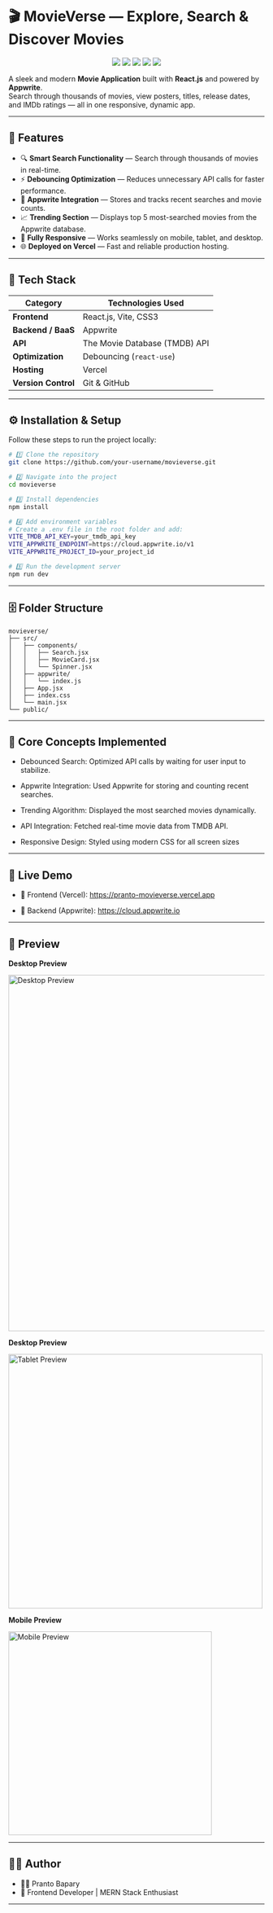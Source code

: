 # 🎬 MovieVerse — Explore, Search & Discover Movies

<p align="center">
  <img src="https://img.shields.io/badge/React-19.2-61DAFB?style=for-the-badge&logo=react&logoColor=white" />
  <img src="https://img.shields.io/badge/Appwrite-Backend-F02E65?style=for-the-badge&logo=appwrite&logoColor=white" />
  <img src="https://img.shields.io/badge/TMDB-API-01B4E4?style=for-the-badge&logo=themoviedatabase&logoColor=white" />
  <img src="https://img.shields.io/badge/Vercel-Deployed-000000?style=for-the-badge&logo=vercel&logoColor=white" />
  <img src="https://img.shields.io/badge/License-MIT-green?style=for-the-badge" />
</p>

A sleek and modern **Movie Application** built with **React.js** and powered by **Appwrite**.  
Search through thousands of movies, view posters, titles, release dates, and IMDb ratings — all in one responsive, dynamic app.

---

## 🚀 Features

- 🔍 **Smart Search Functionality** — Search through thousands of movies in real-time.  
- ⚡ **Debouncing Optimization** — Reduces unnecessary API calls for faster performance.  
- 🧠 **Appwrite Integration** — Stores and tracks recent searches and movie counts.  
- 📈 **Trending Section** — Displays top 5 most-searched movies from the Appwrite database.  
- 🎨 **Fully Responsive** — Works seamlessly on mobile, tablet, and desktop.  
- 🌐 **Deployed on Vercel** — Fast and reliable production hosting.

---

## 🦈 Tech Stack

| Category | Technologies Used |
|-----------|------------------|
| **Frontend** | React.js, Vite, CSS3 |
| **Backend / BaaS** | Appwrite |
| **API** | The Movie Database (TMDB) API |
| **Optimization** | Debouncing (`react-use`) |
| **Hosting** | Vercel |
| **Version Control** | Git & GitHub |

---

## ⚙️ Installation & Setup

Follow these steps to run the project locally:

```bash
# 1️⃣ Clone the repository
git clone https://github.com/your-username/movieverse.git

# 2️⃣ Navigate into the project
cd movieverse

# 3️⃣ Install dependencies
npm install

# 4️⃣ Add environment variables
# Create a .env file in the root folder and add:
VITE_TMDB_API_KEY=your_tmdb_api_key
VITE_APPWRITE_ENDPOINT=https://cloud.appwrite.io/v1
VITE_APPWRITE_PROJECT_ID=your_project_id

# 5️⃣ Run the development server
npm run dev

```
---
## 🗄️ Folder Structure
```
movieverse/
├── src/
│   ├── components/
│   │   ├── Search.jsx
│   │   ├── MovieCard.jsx
│   │   └── Spinner.jsx
│   ├── appwrite/
│   │   └── index.js
│   ├── App.jsx
│   ├── index.css
│   └── main.jsx
└── public/
```
---
## 🧠 Core Concepts Implemented

- Debounced Search: Optimized API calls by waiting for user input to stabilize.

- Appwrite Integration: Used Appwrite for storing and counting recent searches.

- Trending Algorithm: Displayed the most searched movies dynamically.

- API Integration: Fetched real-time movie data from TMDB API.

- Responsive Design: Styled using modern CSS for all screen sizes
---

## 🌟 Live Demo

- 🔗 Frontend (Vercel): https://pranto-movieverse.vercel.app

- 🧠 Backend (Appwrite): https://cloud.appwrite.io

---

## 🎥 Preview

**Desktop Preview**
<p align="left"> 
<img src="./public/screenshots/desktop.jpg" alt="Desktop Preview" width="700"> 
</p> 

**Desktop Preview**
<p align="left"> 
<img src="./public/screenshots/tablet.jpg" alt="Tablet Preview" width="500"> 
</p> 

**Mobile Preview**
<p align="left"> 
<img src="./public/screenshots/mobile.jpg" alt="Mobile Preview" width="400">
 </p>

 ---

## 🧑‍💻 Author

- 👨‍💻 Pranto Bapary
- 💼 Frontend Developer | MERN Stack Enthusiast
---